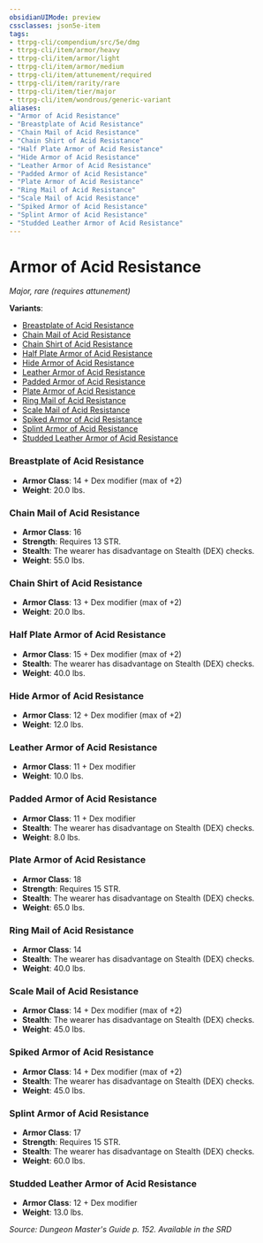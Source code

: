 ```yaml
---
obsidianUIMode: preview
cssclasses: json5e-item
tags:
- ttrpg-cli/compendium/src/5e/dmg
- ttrpg-cli/item/armor/heavy
- ttrpg-cli/item/armor/light
- ttrpg-cli/item/armor/medium
- ttrpg-cli/item/attunement/required
- ttrpg-cli/item/rarity/rare
- ttrpg-cli/item/tier/major
- ttrpg-cli/item/wondrous/generic-variant
aliases: 
- "Armor of Acid Resistance"
- "Breastplate of Acid Resistance"
- "Chain Mail of Acid Resistance"
- "Chain Shirt of Acid Resistance"
- "Half Plate Armor of Acid Resistance"
- "Hide Armor of Acid Resistance"
- "Leather Armor of Acid Resistance"
- "Padded Armor of Acid Resistance"
- "Plate Armor of Acid Resistance"
- "Ring Mail of Acid Resistance"
- "Scale Mail of Acid Resistance"
- "Spiked Armor of Acid Resistance"
- "Splint Armor of Acid Resistance"
- "Studded Leather Armor of Acid Resistance"
---
```

# Armor of Acid Resistance
*Major, rare (requires attunement)*  



**Variants**:
- [Breastplate of Acid Resistance](#Breastplate%20of%20Acid%20Resistance)
- [Chain Mail of Acid Resistance](#Chain%20Mail%20of%20Acid%20Resistance)
- [Chain Shirt of Acid Resistance](#Chain%20Shirt%20of%20Acid%20Resistance)
- [Half Plate Armor of Acid Resistance](#Half%20Plate%20Armor%20of%20Acid%20Resistance)
- [Hide Armor of Acid Resistance](#Hide%20Armor%20of%20Acid%20Resistance)
- [Leather Armor of Acid Resistance](#Leather%20Armor%20of%20Acid%20Resistance)
- [Padded Armor of Acid Resistance](#Padded%20Armor%20of%20Acid%20Resistance)
- [Plate Armor of Acid Resistance](#Plate%20Armor%20of%20Acid%20Resistance)
- [Ring Mail of Acid Resistance](#Ring%20Mail%20of%20Acid%20Resistance)
- [Scale Mail of Acid Resistance](#Scale%20Mail%20of%20Acid%20Resistance)
- [Spiked Armor of Acid Resistance](#Spiked%20Armor%20of%20Acid%20Resistance)
- [Splint Armor of Acid Resistance](#Splint%20Armor%20of%20Acid%20Resistance)
- [Studded Leather Armor of Acid Resistance](#Studded%20Leather%20Armor%20of%20Acid%20Resistance)

### Breastplate of Acid Resistance

- **Armor Class**: 14 + Dex modifier (max of +2)
- **Weight**: 20.0 lbs.

### Chain Mail of Acid Resistance

- **Armor Class**: 16
- **Strength**: Requires 13 STR.
- **Stealth**: The wearer has disadvantage on Stealth (DEX) checks.
- **Weight**: 55.0 lbs.

### Chain Shirt of Acid Resistance

- **Armor Class**: 13 + Dex modifier (max of +2)
- **Weight**: 20.0 lbs.

### Half Plate Armor of Acid Resistance

- **Armor Class**: 15 + Dex modifier (max of +2)
- **Stealth**: The wearer has disadvantage on Stealth (DEX) checks.
- **Weight**: 40.0 lbs.

### Hide Armor of Acid Resistance

- **Armor Class**: 12 + Dex modifier (max of +2)
- **Weight**: 12.0 lbs.

### Leather Armor of Acid Resistance

- **Armor Class**: 11 + Dex modifier
- **Weight**: 10.0 lbs.

### Padded Armor of Acid Resistance

- **Armor Class**: 11 + Dex modifier
- **Stealth**: The wearer has disadvantage on Stealth (DEX) checks.
- **Weight**: 8.0 lbs.

### Plate Armor of Acid Resistance

- **Armor Class**: 18
- **Strength**: Requires 15 STR.
- **Stealth**: The wearer has disadvantage on Stealth (DEX) checks.
- **Weight**: 65.0 lbs.

### Ring Mail of Acid Resistance

- **Armor Class**: 14
- **Stealth**: The wearer has disadvantage on Stealth (DEX) checks.
- **Weight**: 40.0 lbs.

### Scale Mail of Acid Resistance

- **Armor Class**: 14 + Dex modifier (max of +2)
- **Stealth**: The wearer has disadvantage on Stealth (DEX) checks.
- **Weight**: 45.0 lbs.

### Spiked Armor of Acid Resistance

- **Armor Class**: 14 + Dex modifier (max of +2)
- **Stealth**: The wearer has disadvantage on Stealth (DEX) checks.
- **Weight**: 45.0 lbs.

### Splint Armor of Acid Resistance

- **Armor Class**: 17
- **Strength**: Requires 15 STR.
- **Stealth**: The wearer has disadvantage on Stealth (DEX) checks.
- **Weight**: 60.0 lbs.

### Studded Leather Armor of Acid Resistance

- **Armor Class**: 12 + Dex modifier
- **Weight**: 13.0 lbs.


*Source: Dungeon Master's Guide p. 152. Available in the <span title='Systems Reference Document (5.1)'>SRD</span>*